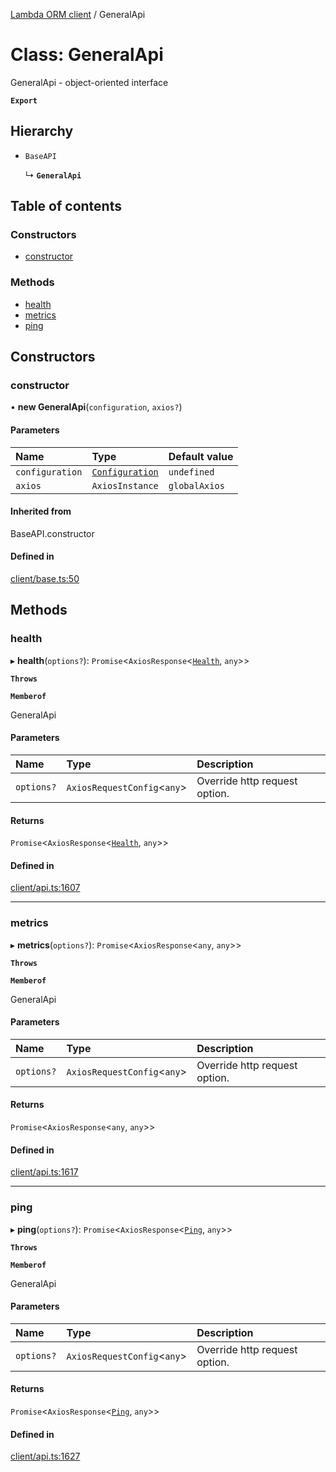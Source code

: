 [Lambda ORM client](../README.md) / GeneralApi

# Class: GeneralApi

GeneralApi - object-oriented interface

**`Export`**

## Hierarchy

- `BaseAPI`

  ↳ **`GeneralApi`**

## Table of contents

### Constructors

- [constructor](GeneralApi.md#constructor)

### Methods

- [health](GeneralApi.md#health)
- [metrics](GeneralApi.md#metrics)
- [ping](GeneralApi.md#ping)

## Constructors

### constructor

• **new GeneralApi**(`configuration`, `axios?`)

#### Parameters

| Name | Type | Default value |
| :------ | :------ | :------ |
| `configuration` | [`Configuration`](Configuration.md) | `undefined` |
| `axios` | `AxiosInstance` | `globalAxios` |

#### Inherited from

BaseAPI.constructor

#### Defined in

[client/base.ts:50](https://github.com/FlavioLionelRita/lambdaorm-client-node/blob/4059abb/src/lib/client/base.ts#L50)

## Methods

### health

▸ **health**(`options?`): `Promise`<`AxiosResponse`<[`Health`](../interfaces/Health.md), `any`\>\>

**`Throws`**

**`Memberof`**

GeneralApi

#### Parameters

| Name | Type | Description |
| :------ | :------ | :------ |
| `options?` | `AxiosRequestConfig`<`any`\> | Override http request option. |

#### Returns

`Promise`<`AxiosResponse`<[`Health`](../interfaces/Health.md), `any`\>\>

#### Defined in

[client/api.ts:1607](https://github.com/FlavioLionelRita/lambdaorm-client-node/blob/4059abb/src/lib/client/api.ts#L1607)

___

### metrics

▸ **metrics**(`options?`): `Promise`<`AxiosResponse`<`any`, `any`\>\>

**`Throws`**

**`Memberof`**

GeneralApi

#### Parameters

| Name | Type | Description |
| :------ | :------ | :------ |
| `options?` | `AxiosRequestConfig`<`any`\> | Override http request option. |

#### Returns

`Promise`<`AxiosResponse`<`any`, `any`\>\>

#### Defined in

[client/api.ts:1617](https://github.com/FlavioLionelRita/lambdaorm-client-node/blob/4059abb/src/lib/client/api.ts#L1617)

___

### ping

▸ **ping**(`options?`): `Promise`<`AxiosResponse`<[`Ping`](../interfaces/Ping.md), `any`\>\>

**`Throws`**

**`Memberof`**

GeneralApi

#### Parameters

| Name | Type | Description |
| :------ | :------ | :------ |
| `options?` | `AxiosRequestConfig`<`any`\> | Override http request option. |

#### Returns

`Promise`<`AxiosResponse`<[`Ping`](../interfaces/Ping.md), `any`\>\>

#### Defined in

[client/api.ts:1627](https://github.com/FlavioLionelRita/lambdaorm-client-node/blob/4059abb/src/lib/client/api.ts#L1627)
